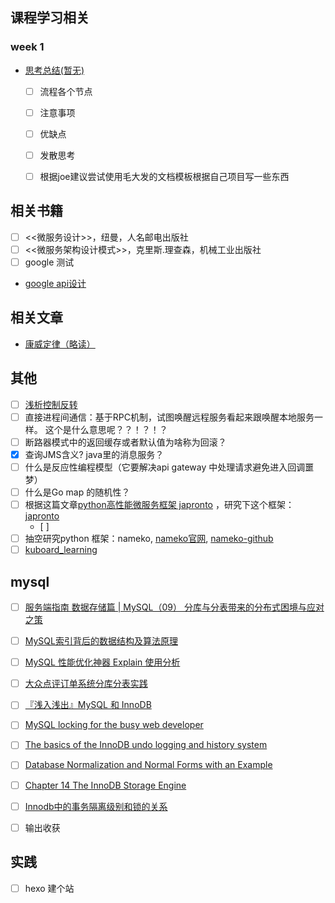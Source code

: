 ## 课程学习相关

### week 1
- [思考总结(暂无)]()
  - [ ] 流程各个节点
  - [ ] 注意事项
  - [ ] 优缺点
  - [ ] 发散思考
  - [ ] 根据joe建议尝试使用毛大发的文档模板根据自己项目写一些东西


## 相关书籍
- [ ]  <<微服务设计>>，纽曼，人名邮电出版社
- [ ]  <<微服务架构设计模式>>，克里斯.理查森，机械工业出版社
- [ ] google 测试
- [google api设计](https://cloud.google.com/apis/design)

## 相关文章
- [康威定律（略读）](https://segmentfault.com/a/1190000011118897)


## 其他
- [ ] [浅析控制反转](https://zhuanlan.zhihu.com/p/60995312)
- [ ] 直接进程间通信：基于RPC机制，试图唤醒远程服务看起来跟唤醒本地服务一样。 这个是什么意思呢？？！？！？
- [ ] 断路器模式中的返回缓存或者默认值为啥称为回滚？
- [X] 查询JMS含义? java里的消息服务？
- [ ] 什么是反应性编程模型（它要解决api gateway 中处理请求避免进入回调噩梦）
- [ ] 什么是Go map 的随机性？
- [ ] 根据这篇文章[python高性能微服务框架 japronto](https://www.jianshu.com/p/7483a869ff21) ，研究下这个框架：[japronto](https://github.com/squeaky-pl/japronto)
    - [ ]
- [ ] 抽空研究python 框架：nameko, [nameko官网](https://nameko.readthedocs.io/en/stable/what_is_nameko.html), [nameko-github](https://github.com/nameko/nameko) 
- [ ] [kuboard_learning](https://kuboard.cn/learning/)

## mysql
- [ ] [服务端指南 数据存储篇 | MySQL（09） 分库与分表带来的分布式困境与应对之策](http://blog.720ui.com/2017/mysql_core_09_multi_db_table2/)
- [ ] [MySQL索引背后的数据结构及算法原理](http://blog.codinglabs.org/articles/theory-of-mysql-index.html)
- [ ] [MySQL 性能优化神器 Explain 使用分析](https://segmentfault.com/a/1190000008131735)
- [ ] [大众点评订单系统分库分表实践](https://tech.meituan.com/2016/11/18/dianping-order-db-sharding.html)
- [ ] [『浅入浅出』MySQL 和 InnoDB](https://draveness.me/mysql-innodb/)
- [ ] [MySQL locking for the busy web developer](https://www.brightbox.com/blog/2013/10/31/on-mysql-locks/)
- [ ] [The basics of the InnoDB undo logging and history system](https://blog.jcole.us/2014/04/16/the-basics-of-the-innodb-undo-logging-and-history-system/)
- [ ] [Database Normalization and Normal Forms with an Example](https://aksakalli.github.io/2012/03/12/database-normalization-and-normal-forms-with-an-example.html)
- [ ] [Chapter 14 The InnoDB Storage Engine](https://dev.mysql.com/doc/refman/5.7/en/innodb-storage-engine.html)
- [ ] [Innodb中的事务隔离级别和锁的关系](https://tech.meituan.com/2014/08/20/innodb-lock.html)
- [ ] 输出收获


## 实践
- [ ] hexo 建个站
